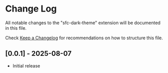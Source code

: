 # Change Log

All notable changes to the "sfc-dark-theme" extension will be documented in this file.

Check [Keep a Changelog](http://keepachangelog.com/) for recommendations on how to structure this file.

## [0.0.1] - 2025-08-07

- Initial release
